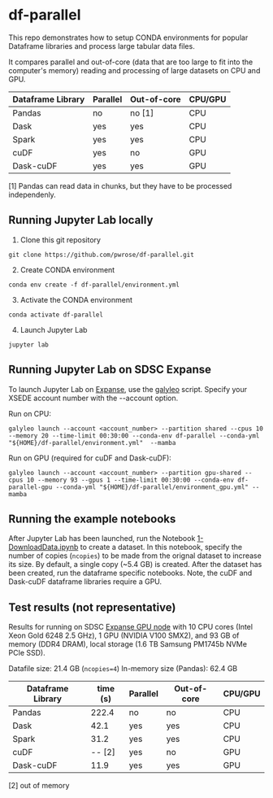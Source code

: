 # df-parallel

This repo demonstrates how to setup CONDA environments for popular Dataframe libraries and process large tabular data files.

It compares parallel and out-of-core (data that are too large to fit into the computer's memory) reading and processing of large datasets on CPU and GPU.

| Dataframe Library | Parallel | Out-of-core | CPU/GPU |
| ------------------| -------- | ----------- | ------- |
| Pandas      | no      | no [1]  | CPU |
| Dask        | yes     | yes | CPU |
| Spark       | yes     | yes | CPU |
| cuDF        | yes     | no  | GPU |
| Dask-cuDF   | yes     | yes | GPU |

[1] Pandas can read data in chunks, but they have to be processed independenly.

## Running Jupyter Lab locally
1. Clone this git repository

```
git clone https://github.com/pwrose/df-parallel.git
```
2. Create CONDA environment

```
conda env create -f df-parallel/environment.yml
```
3. Activate the CONDA environment

```
conda activate df-parallel
```
4. Launch Jupyter Lab

```
jupyter lab
```

## Running Jupyter Lab on SDSC Expanse
To launch Jupyter Lab on [Expanse](https://www.sdsc.edu/services/hpc/expanse/), use the [galyleo](https://github.com/mkandes/galyleo#galyleo) script. Specify your XSEDE account number with the --account option.

Run on CPU:
```
galyleo launch --account <account_number> --partition shared --cpus 10 --memory 20 --time-limit 00:30:00 --conda-env df-parallel --conda-yml "${HOME}/df-parallel/environment.yml"  --mamba
```

Run on GPU (required for cuDF and Dask-cuDF):
```
galyleo launch --account <account_number> --partition gpu-shared --cpus 10 --memory 93 --gpus 1 --time-limit 00:30:00 --conda-env df-parallel-gpu --conda-yml "${HOME}/df-parallel/environment_gpu.yml" --mamba
```

## Running the example notebooks
After Jupyter Lab has been launched, run the Notebook [1-DownloadData.ipynb](1-DownloadData.ipynb) to create a dataset. In this notebook, specify the number of copies (`ncopies`) to be made from the orignal dataset to increase its size. By default, a single copy (~5.4 GB) is created. After the dataset has been created, run the dataframe specific notebooks. Note, the cuDF and Dask-cuDF dataframe libraries require a GPU.

## Test results (not representative)
Results for running on SDSC [Expanse GPU node](https://www.sdsc.edu/support/user_guides/expanse.html) with 10 CPU cores (Intel Xeon Gold 6248 2.5 GHz), 1 GPU (NVIDIA V100 SMX2), and 93 GB of memory (DDR4 DRAM), local storage (1.6 TB Samsung PM1745b NVMe PCIe SSD).

Datafile size: 21.4 GB (`ncopies=4`)
In-memory size (Pandas): 62.4 GB

| Dataframe Library | time (s) | Parallel | Out-of-core | CPU/GPU |
| ------------------| -------- | -------- |---- | ------- |
| Pandas            | 222.4    | no       | no  | CPU |
| Dask              | 42.1     | yes      | yes | CPU |
| Spark             | 31.2     | yes      | yes | CPU |
| cuDF              | -- [2]   |yes       | no  | GPU |
| Dask-cuDF         | 11.9     |yes       | yes | GPU |

[2] out of memory